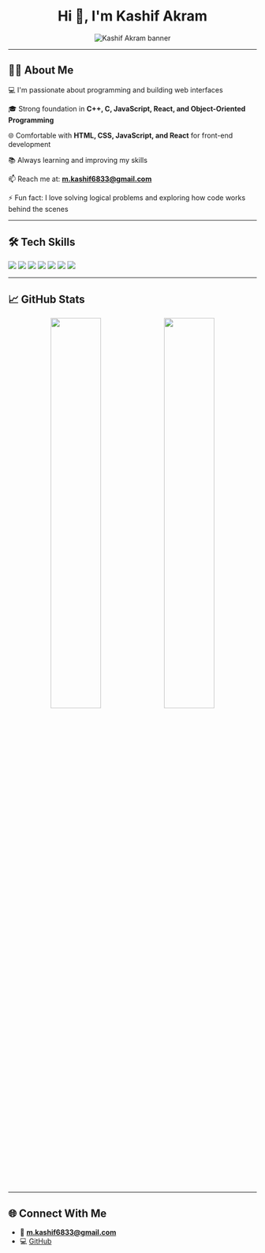 <h1 align="center">Hi 👋, I'm Kashif Akram</h1>

<p align="center">
 <img src="https://github.com/kashifAkram0345/kashifAkram0345/blob/main/banner.png?raw=true" alt="Kashif Akram banner"/>
</p>

---

## 👨‍💻 About Me  
💻 I'm passionate about programming and building web interfaces  

🎓 Strong foundation in **C++, C, JavaScript, React, and Object-Oriented Programming**  

🌐 Comfortable with **HTML, CSS, JavaScript, and React** for front-end development  

📚 Always learning and improving my skills  

📫 Reach me at: **m.kashif6833@gmail.com**  

⚡ Fun fact: I love solving logical problems and exploring how code works behind the scenes  

---

## 🛠️ Tech Skills  

<p align="left">
  <img src="https://img.shields.io/badge/C++-00599C?logo=c%2b%2b&logoColor=white&style=for-the-badge" />
  <img src="https://img.shields.io/badge/C-A8B9CC?logo=c&logoColor=white&style=for-the-badge" />
  <img src="https://img.shields.io/badge/HTML5-E34F26?logo=html5&logoColor=white&style=for-the-badge" />
  <img src="https://img.shields.io/badge/CSS3-1572B6?logo=css3&logoColor=white&style=for-the-badge" />
  <img src="https://img.shields.io/badge/JavaScript-F7DF1E?logo=javascript&logoColor=black&style=for-the-badge" />
  <img src="https://img.shields.io/badge/React-61DAFB?logo=react&logoColor=black&style=for-the-badge" />
  <img src="https://img.shields.io/badge/OOP-FF6F00?style=for-the-badge" />
</p>

---

## 📈 GitHub Stats  

<p align="center">
  <img src="https://github-readme-stats.vercel.app/api?username=kashifAkram0345&show_icons=true&theme=tokyonight" width="45%" />
  <img src="https://github-readme-stats.vercel.app/api/top-langs/?username=kashifAkram0345&layout=compact&theme=tokyonight" width="45%" />
</p>

---

## 🌐 Connect With Me  

- 📧 **m.kashif6833@gmail.com**  
- 💻 [GitHub](https://github.com/kashifAkram0345)
